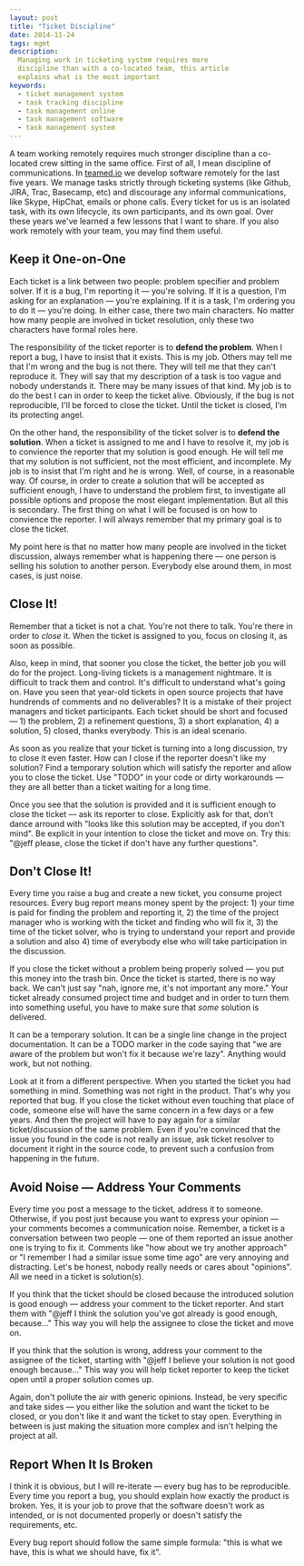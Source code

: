 ```yaml
---
layout: post
title: "Ticket Discipline"
date: 2014-11-24
tags: mgmt
description:
  Managing work in ticketing system requires more
  discipline than with a co-located team, this article
  explains what is the most important
keywords:
  - ticket management system
  - task tracking discipline
  - task management online
  - task management software
  - task management system
---
```


A team working remotely requires much stronger discipline than
a co-located crew sitting in the same office. First of all, I mean discipline of
communications. In [teamed.io](http://www.teamed.io) we develop software
remotely for the last five years. We manage tasks strictly through
ticketing systems (like Github, JIRA, Trac, Basecamp, etc) and discourage
any informal communications, like Skype, HipChat, emails or phone calls.
Every ticket for us is an isolated task, with its own lifecycle,
its own participants, and its own goal. Over these years we've learned
a few lessons that I want to share. If you also work remotely with your
team, you may find them useful.

## Keep it One-on-One

Each ticket is a link between two people: problem specifier and problem
solver. If it is a bug, I'm reporting it &mdash; you're solving. If it is
a question, I'm asking for an explanation &mdash; you're explaining. If it
is a task, I'm ordering you to do it &mdash; you're doing. In either case,
there two main characters. No matter how many people are involved in ticket
resolution, only these two characters have formal roles here.

The responsibility of the ticket reporter is to **defend the problem**. When I
report a bug, I have to insist that it exists. This is my job. Others
may tell me that I'm wrong and the bug is not there. They will tell
me that they can't reproduce it. They will say that my description of
a task is too vague and nobody understands it. There may be many issues
of that kind. My job is to do the best I can in order to keep the ticket
alive. Obviously, if the bug is not reproducible, I'll be forced to close
the ticket. Until the ticket is closed, I'm its protecting angel.

On the other hand, the responsibility of the ticket solver is to
**defend the solution**. When a ticket is assigned to me and I have to resolve it,
my job is to convience the reporter that my solution is good enough. He will
tell me that my solution is not sufficient, not the most efficient, and
incomplete. My job is to insist that I'm right and he is wrong. Well, of course,
in a reasonable way. Of course, in order to create a solution that will be
accepted as sufficient enough, I have to understand the problem first, to investigate
all possible options and propose the most elegant implementation. But all this
is secondary. The first thing on what I will be focused is on how to convience
the reporter. I will always remember that my primary goal is to close the ticket.

My point here is that no matter how many people are involved in the
ticket discussion, always remember what is happening there &mdash; one
person is selling his solution to another person. Everybody else around
them, in most cases, is just noise.

## Close It!

Remember that a ticket is not a chat. You're not there to talk.
You're there in order to *close* it. When the ticket is assigned to you,
focus on closing it, as soon as possible.

Also, keep in mind, that sooner you close the ticket, the better job
you will do for the project. Long-living tickets is a management nightmare.
It is difficult to track them and control. It's difficult to understand
what's going on. Have you seen that year-old tickets in open source projects
that have hundrends of comments and no deliverables? It is a mistake
of their project managers and ticket participants. Each ticket should be
short and focused &mdash; 1) the problem, 2) a refinement
questions, 3) a short explanation, 4) a solution, 5) closed, thanks everybody.
This is an ideal scenario.

As soon as you realize that your ticket is turning into a long discussion,
try to close it even faster. How can I close if the reporter doesn't
like my solution? Find a temporary solution which will satisfy the reporter
and allow you to close the ticket. Use "TODO" in your code or dirty
workarounds &mdash; they are all better than a ticket waiting for a long time.

Once you see that the solution is provided and it is sufficient enough
to close the ticket &mdash; ask its reporter to close. Explicitly ask for that,
don't dance arround with "looks like this solution may be accepted, if you don't mind".
Be explicit in your intention to close the ticket and move on. Try this:
"@jeff please, close the ticket if don't have any further questions".

## Don't Close It!

Every time you raise a bug and create a new ticket, you consume project
resources. Every bug report means money spent by the project: 1) your time is
paid for finding the problem and reporting it, 2) the time of the project manager
who is working with the ticket and finding who will fix it, 3) the time
of the ticket solver, who is trying to understand your report and provide
a solution and also 4) time of everybody else who will take participation
in the discussion.

If you close the ticket without a problem being properly solved &mdash;
you put this money into the trash bin. Once the ticket is started, there
is no way back. We can't just say "nah, ignore me, it's not important any more."
Your ticket already consumed project time and budget and in order to turn
them into something useful, you have to make sure that *some*
solution is delivered.

It can be a temporary solution. It can be a single line change in the
project documentation. It can be a TODO marker in the code saying that
"we are aware of the problem but won't fix it because we're lazy". Anything
would work, but not nothing.

Look at it from a different perspective. When you started the ticket you had
something in mind. Something was not right in the product. That's why you
reported that bug. If you close the ticket without even touching that place
of code, someone else will have the same concern in a few days or a few years.
And then the project will have to pay again for a similar ticket/discussion
of the same problem. Even if you're convinced that the issue you found in
the code is not really an issue, ask ticket resolver to document it right
in the source code, to prevent such a confusion from happening in the future.

## Avoid Noise &mdash; Address Your Comments

Every time you post a message to the ticket, address it to someone. Otherwise,
if you post just because you want to express your opinion &mdash; your
comments becomes a communication noise. Remember, a ticket is a conversation
between two people &mdash; one of them reported an issue another one is
trying to fix it. Comments like "how about we try another approach"
or "I remember I had a similar issue some time ago" are very annoying
and distracting. Let's be honest, nobody really needs or cares about "opinions".
All we need in a ticket is solution(s).

If you think that the ticket should be closed because the introduced solution
is good enough &mdash; address your comment to the ticket reporter. And start
them with "@jeff I think the solution you've got already is good enough, because..."
This way you will help the assignee to close the ticket and move on.

If you think that the solution is wrong, address your comment to the assignee
of the ticket, starting with "@jeff I believe your solution is not good enough
because..." This way you will help ticket reporter to keep the ticket
open until a proper solution comes up.

Again, don't pollute the air with generic opinions. Instead, be very specific
and take sides &mdash; you either like the solution and want the ticket to
be closed, or you don't like it and want the ticket to stay open. Everything
in between is just making the situation more complex and isn't helping the
project at all.

## Report When It Is Broken

I think it is obvious, but I will re-iterate &mdash; every bug has
to be reproducible. Every time you report a bug, you should explain
how exactly the product is broken. Yes, it is your job to prove that the
software doesn't work as intended, or is not documented properly or
doesn't satisfy the requirements, etc.

Every bug report should follow the same simple formula: "this is what we have,
this is what we should have, fix it".

